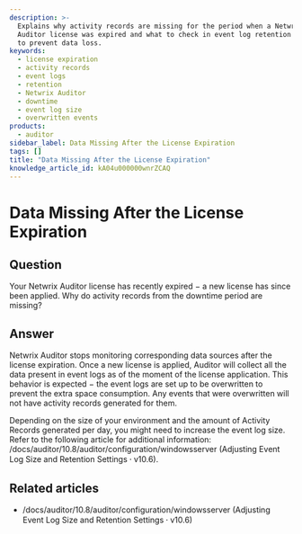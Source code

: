 ```yaml
---
description: >-
  Explains why activity records are missing for the period when a Netwrix
  Auditor license was expired and what to check in event log retention settings
  to prevent data loss.
keywords:
  - license expiration
  - activity records
  - event logs
  - retention
  - Netwrix Auditor
  - downtime
  - event log size
  - overwritten events
products:
  - auditor
sidebar_label: Data Missing After the License Expiration
tags: []
title: "Data Missing After the License Expiration"
knowledge_article_id: kA04u000000wnrZCAQ
---
```


# Data Missing After the License Expiration

## Question

Your Netwrix Auditor license has recently expired − a new license has since been applied. Why do activity records from the downtime period are missing?

## Answer

Netwrix Auditor stops monitoring corresponding data sources after the license expiration. Once a new license is applied, Auditor will collect all the data present in event logs as of the moment of the license application. This behavior is expected − the event logs are set up to be overwritten to prevent the extra space consumption. Any events that were overwritten will not have activity records generated for them.

Depending on the size of your environment and the amount of Activity Records generated per day, you might need to increase the event log size. Refer to the following article for additional information: /docs/auditor/10.8/auditor/configuration/windowsserver (Adjusting Event Log Size and Retention Settings ⸱ v10.6).

## Related articles

- /docs/auditor/10.8/auditor/configuration/windowsserver (Adjusting Event Log Size and Retention Settings ⸱ v10.6)

